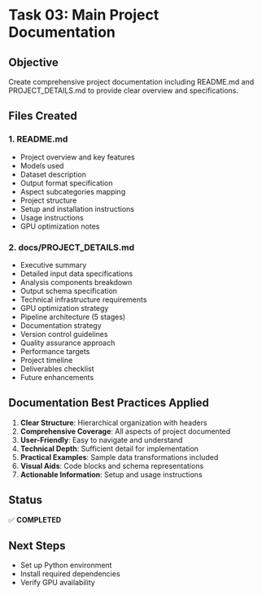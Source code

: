 # Task 03: Main Project Documentation

## Objective
Create comprehensive project documentation including README.md and PROJECT_DETAILS.md to provide clear overview and specifications.

## Files Created

### 1. README.md
- Project overview and key features
- Models used
- Dataset description
- Output format specification
- Aspect subcategories mapping
- Project structure
- Setup and installation instructions
- Usage instructions
- GPU optimization notes

### 2. docs/PROJECT_DETAILS.md
- Executive summary
- Detailed input data specifications
- Analysis components breakdown
- Output schema specification
- Technical infrastructure requirements
- GPU optimization strategy
- Pipeline architecture (5 stages)
- Documentation strategy
- Version control guidelines
- Quality assurance approach
- Performance targets
- Project timeline
- Deliverables checklist
- Future enhancements

## Documentation Best Practices Applied
1. **Clear Structure**: Hierarchical organization with headers
2. **Comprehensive Coverage**: All aspects of project documented
3. **User-Friendly**: Easy to navigate and understand
4. **Technical Depth**: Sufficient detail for implementation
5. **Practical Examples**: Sample data transformations included
6. **Visual Aids**: Code blocks and schema representations
7. **Actionable Information**: Setup and usage instructions

## Status
✅ **COMPLETED**

## Next Steps
- Set up Python environment
- Install required dependencies
- Verify GPU availability
